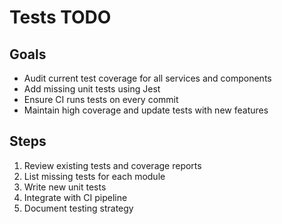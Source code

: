 # Tests TODO

## Goals
- Audit current test coverage for all services and components
- Add missing unit tests using Jest
- Ensure CI runs tests on every commit
- Maintain high coverage and update tests with new features

## Steps
1. Review existing tests and coverage reports
2. List missing tests for each module
3. Write new unit tests
4. Integrate with CI pipeline
5. Document testing strategy

